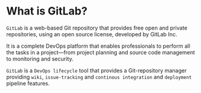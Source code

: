 # What is GitLab?

`GitLab` is a web-based Git repository that provides free open and private repositories, using an open source license, developed by GitLab Inc. 

It is a complete DevOps platform that enables professionals to perform all the tasks in a project—from project planning and source code management to monitoring and security.

`GitLab` is a `DevOps lifecycle` tool that provides a Git-repository manager providing `wiki`, `issue-tracking` and `continous integration` and `deployment` pipeline features.